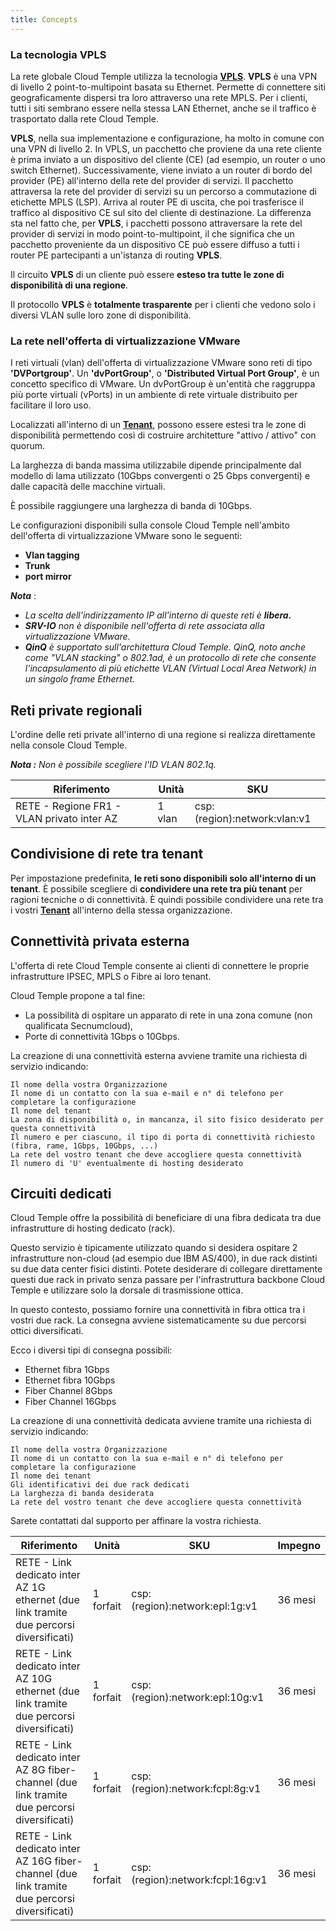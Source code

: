 ```yaml
---
title: Concepts
---
```


### La tecnologia VPLS
La rete globale Cloud Temple utilizza la tecnologia __[VPLS](https://it.wikipedia.org/wiki/Virtual_Private_LAN_Service)__.
__VPLS__ è una VPN di livello 2 point-to-multipoint basata su Ethernet. Permette di connettere siti geograficamente
dispersi tra loro attraverso una rete MPLS. Per i clienti, tutti i siti sembrano essere nella stessa
LAN Ethernet, anche se il traffico è trasportato dalla rete Cloud Temple.

__VPLS__, nella sua implementazione e configurazione, ha molto in comune con una VPN di livello 2. In VPLS, un pacchetto che proviene
da una rete cliente è prima inviato a un dispositivo del cliente (CE) (ad esempio, un router o uno switch Ethernet).
Successivamente, viene inviato a un router di bordo del provider (PE) all'interno della rete del provider di servizi.
Il pacchetto attraversa la rete del provider di servizi su un percorso a commutazione di etichette MPLS (LSP).
Arriva al router PE di uscita, che poi trasferisce il traffico al dispositivo CE sul sito del cliente di destinazione.
La differenza sta nel fatto che, per __VPLS__, i pacchetti possono attraversare la rete del provider di
servizi in modo point-to-multipoint, il che significa che un pacchetto proveniente da un dispositivo CE può essere
diffuso a tutti i router PE partecipanti a un'istanza di routing __VPLS__.

Il circuito __VPLS__ di un cliente può essere __esteso tra tutte le zone di disponibilità di una regione__.

Il protocollo __VPLS__ è __totalmente trasparente__ per i clienti che vedono solo i diversi VLAN sulle loro zone di disponibilità.

### La rete nell'offerta di virtualizzazione VMware

I reti virtuali (vlan) dell'offerta di virtualizzazione VMware sono reti di tipo __'DVPortgroup'__. Un __'dvPortGroup'__,
o __'Distributed Virtual Port Group'__, è un concetto specifico di VMware. Un dvPortGroup è un'entità che
raggruppa più porte virtuali (vPorts) in un ambiente di rete virtuale distribuito per facilitare il loro uso.

Localizzati all'interno di un __[Tenant](../../../console/iam/concepts/#tenant)__, possono essere estesi tra le zone di disponibilità
permettendo così di costruire architetture "attivo / attivo" con quorum.

La larghezza di banda massima utilizzabile dipende principalmente dal modello di lama utilizzato (10Gbps convergenti o 25 Gbps convergenti) e dalle capacità delle macchine virtuali.

È possibile raggiungere una larghezza di banda di 10Gbps.

Le configurazioni disponibili sulla console Cloud Temple nell'ambito dell'offerta di virtualizzazione VMware sono le seguenti:

- __Vlan tagging__
- __Trunk__
- __port mirror__

*__Nota__* :

- *La scelta dell'indirizzamento IP all'interno di queste reti è __libera.__*
- *__SRV-IO__ non è disponibile nell'offerta di rete associata alla virtualizzazione VMware.*
- *__QinQ__ è supportato sull'architettura Cloud Temple. QinQ, noto anche come "VLAN stacking" o 802.1ad, è
un protocollo di rete che consente l'incapsulamento di più etichette VLAN (Virtual Local Area Network) in un singolo frame Ethernet.*


## Reti private regionali

L'ordine delle reti private all'interno di una regione si realizza direttamente nella console Cloud Temple.

__*Nota :*__ *Non è possibile scegliere l'ID VLAN 802.1q.*

| Riferimento                                | Unità  | SKU                          |
|--------------------------------------------|--------|------------------------------|
| RETE - Regione FR1 - VLAN privato inter AZ | 1 vlan | csp:(region):network:vlan:v1 |


## Condivisione di rete tra tenant

Per impostazione predefinita, __le reti sono disponibili solo all'interno di un tenant__. È possibile scegliere di __condividere una rete tra più tenant__ per ragioni tecniche o di connettività.
È quindi possibile condividere una rete tra i vostri __[Tenant](../../../console/iam/concepts/#tenant)__ all'interno della stessa organizzazione.

## Connettività privata esterna

L'offerta di rete Cloud Temple consente ai clienti di connettere le proprie infrastrutture IPSEC, MPLS o Fibre ai loro tenant.

Cloud Temple propone a tal fine:

- La possibilità di ospitare un apparato di rete in una zona comune (non qualificata Secnumcloud),
- Porte di connettività 1Gbps o 10Gbps.

La creazione di una connettività esterna avviene tramite una richiesta di servizio indicando:

    Il nome della vostra Organizzazione
    Il nome di un contatto con la sua e-mail e n° di telefono per completare la configurazione
    Il nome del tenant
    La zona di disponibilità o, in mancanza, il sito fisico desiderato per questa connettività
    Il numero e per ciascuno, il tipo di porta di connettività richiesto (fibra, rame, 1Gbps, 10Gbps, ...)
    La rete del vostro tenant che deve accogliere questa connettività
    Il numero di 'U' eventualmente di hosting desiderato

## Circuiti dedicati

Cloud Temple offre la possibilità di beneficiare di una fibra dedicata tra due infrastrutture di hosting dedicato (rack).

Questo servizio è tipicamente utilizzato quando si desidera ospitare 2 infrastrutture non-cloud (ad esempio due IBM AS/400), in due rack distinti su due data center fisici distinti.
Potete desiderare di collegare direttamente questi due rack in privato senza passare per l'infrastruttura backbone Cloud Temple e utilizzare solo la dorsale di trasmissione ottica.

In questo contesto, possiamo fornire una connettività in fibra ottica tra i vostri due rack. La consegna avviene sistematicamente su due percorsi ottici diversificati.

Ecco i diversi tipi di consegna possibili:

- Ethernet fibra 1Gbps
- Ethernet fibra 10Gbps
- Fiber Channel 8Gbps
- Fiber Channel 16Gbps

La creazione di una connettività dedicata avviene tramite una richiesta di servizio indicando:

    Il nome della vostra Organizzazione
    Il nome di un contatto con la sua e-mail e n° di telefono per completare la configurazione
    Il nome dei tenant
    Gli identificativi dei due rack dedicati
    La larghezza di banda desiderata
    La rete del vostro tenant che deve accogliere questa connettività

Sarete contattati dal supporto per affinare la vostra richiesta.

| Riferimento                                                                                   | Unità     | SKU                              | Impegno    |
|----------------------------------------------------------------------------------------------|-----------|----------------------------------|------------|
| RETE - Link dedicato inter AZ 1G ethernet (due link tramite due percorsi diversificati)      | 1 forfait | csp:(region):network:epl:1g:v1   | 36 mesi    |
| RETE - Link dedicato inter AZ 10G ethernet (due link tramite due percorsi diversificati)     | 1 forfait | csp:(region):network:epl:10g:v1  | 36 mesi    |
| RETE - Link dedicato inter AZ 8G fiber-channel (due link tramite due percorsi diversificati) | 1 forfait | csp:(region):network:fcpl:8g:v1  | 36 mesi    |
| RETE - Link dedicato inter AZ 16G fiber-channel (due link tramite due percorsi diversificati)| 1 forfait | csp:(region):network:fcpl:16g:v1 | 36 mesi    |